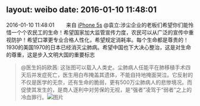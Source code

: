 layout: weibo
date: 2016-01-10 11:48:01
---
2016-01-10 11:48:01  &nbsp;&nbsp;&nbsp;&nbsp;&nbsp;&nbsp; 来自 <a href="sinaweibo://customweibosource" rel="nofollow">iPhone 5s</a>
@袁立:涉尘企业的老板们希望你们能怜惜一个个农民工的生命！希望国家加大监管宣传力度，农民可以从广泛的宣传中重视防护！希望口罩更专业合格人性化，希望规定消耗率。每个生命都是尊贵的！1930的美国1970的日本已经消灭尘肺病。希望中国也下大决心整治，这是对生命的尊重，这是步入文明大国的重要标志
>  @医生妈妈欧茜: 这张图可以载入人类史。尘肺病人任能平在肺移植手术四天后并发症死亡，医生用白布掩盖其遗体，不能自持地掩面哭泣。它反射的不仅是医学的无奈，还有生命的脆弱，更有500万尘肺病人的悲惨境况。而促使其发生的，是商人逐利中对劳保的无视，是“强者”凌驾于“弱者”之上的冷血罪行。 ​​​
>  ![图片](https://ww1.sinaimg.cn/large/8f026f6agw1ezu755uloaj20rs0ku777.jpg)
